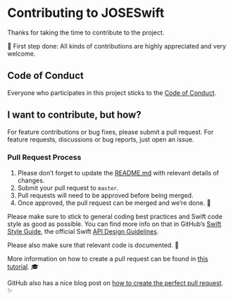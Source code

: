 # Contributing to JOSESwift

Thanks for taking the time to contribute to the project.

:tada: First step done: All kinds of contributions are highly appreciated and very welcome.

## Code of Conduct

Everyone who participates in this project sticks to the [Code of Conduct](https://github.com/mohemian/jose-ios/blob/master/CODE_OF_CONDUCT.md). 

## I want to contribute, but how? 

For feature contributions or bug fixes, please submit a pull request. For feature requests, discussions or bug reports, just open an issue.

### Pull Request Process

1. Please don’t forget to update the [README.md](README.md) with relevant details of changes.
2. Submit your pull request to `master`.
3. Pull requests will need to be approved before being merged.
4. Once approved, the pull request can be merged and we’re done. :tada:

Please make sure to stick to general coding best practices and Swift code style as good as possible. You can find more info on that in GitHub’s [Swift Style Guide](https://github.com/github/swift-style-guide), the official Swift [API Design Guidelines](https://swift.org/documentation/api-design-guidelines/). 

Please also make sure that relevant code is documented. :page_with_curl:

More information on how to create a pull request can be found in [this tutorial](https://help.github.com/articles/creating-a-pull-request-from-a-fork/). :mortar_board:

GitHub also has a nice blog post on [how to create the perfect pull request](https://github.com/blog/1943-how-to-write-the-perfect-pull-request). :sparkles:

